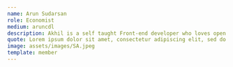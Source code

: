 ```yaml
---
name: Arun Sudarsan
role: Economist
medium: aruncdl
description: Akhil is a self taught Front-end developer who loves open source software. He is also a proponent of minimalism and a frequent headbanger.
quote: Lorem ipsum dolor sit amet, consectetur adipiscing elit, sed do eiusmod tempor incididunt ut labore et dolore magna aliqua.
image: assets/images/SA.jpeg
template: member
---
```

